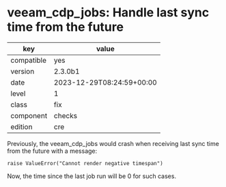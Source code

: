 [//]: # (werk v2)
# veeam_cdp_jobs: Handle last sync time from the future

key        | value
---------- | ---
compatible | yes
version    | 2.3.0b1
date       | 2023-12-29T08:24:59+00:00
level      | 1
class      | fix
component  | checks
edition    | cre

Previously, the veeam_cdp_jobs would crash when receiving last
sync time from the future with a message:
```
raise ValueError("Cannot render negative timespan")
```

Now, the time since the last job run will be 0 for such cases.